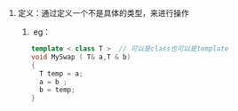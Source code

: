 1. 定义：通过定义一个不是具体的类型，来进行操作

    1. ​	eg：

        ```c++
        template < class T >  // 可以是class也可以是template
        void MySwap ( T& a,T & b)  
        {
          T temp = a;
          a = b ;
          b = temp;
        }
        ```

        